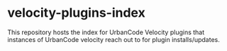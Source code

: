 # velocity-plugins-index

This repository hosts the index for UrbanCode Velocity plugins that instances of UrbanCode velocity reach out to for plugin installs/updates.